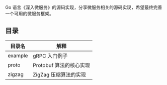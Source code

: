 Go 语言《深入微服务》的源码实现，分享微服务相关的源码实现，希望最终完善一个可用的微服务框架。

## 目录

目录名|解释|
---|---
example|gRPC 入门例子
proto| Protobuf 算法的核心实现
zigzag| ZigZag 压缩算法的实现
